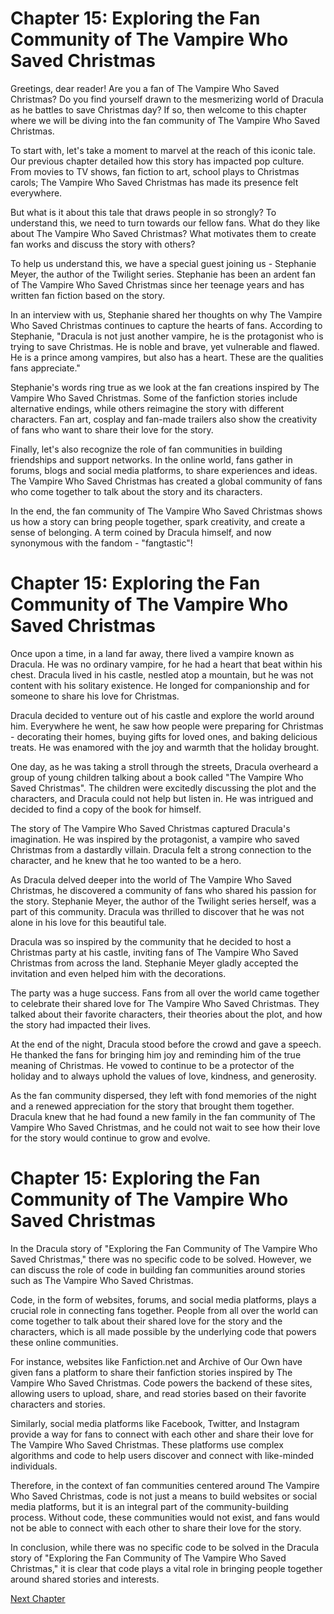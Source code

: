 # Chapter 15: Exploring the Fan Community of The Vampire Who Saved Christmas

Greetings, dear reader! Are you a fan of The Vampire Who Saved Christmas? Do you find yourself drawn to the mesmerizing world of Dracula as he battles to save Christmas day? If so, then welcome to this chapter where we will be diving into the fan community of The Vampire Who Saved Christmas.

To start with, let's take a moment to marvel at the reach of this iconic tale. Our previous chapter detailed how this story has impacted pop culture. From movies to TV shows, fan fiction to art, school plays to Christmas carols; The Vampire Who Saved Christmas has made its presence felt everywhere.

But what is it about this tale that draws people in so strongly? To understand this, we need to turn towards our fellow fans. What do they like about The Vampire Who Saved Christmas? What motivates them to create fan works and discuss the story with others?

To help us understand this, we have a special guest joining us - Stephanie Meyer, the author of the Twilight series. Stephanie has been an ardent fan of The Vampire Who Saved Christmas since her teenage years and has written fan fiction based on the story.

In an interview with us, Stephanie shared her thoughts on why The Vampire Who Saved Christmas continues to capture the hearts of fans. According to Stephanie, "Dracula is not just another vampire, he is the protagonist who is trying to save Christmas. He is noble and brave, yet vulnerable and flawed. He is a prince among vampires, but also has a heart. These are the qualities fans appreciate." 

Stephanie's words ring true as we look at the fan creations inspired by The Vampire Who Saved Christmas. Some of the fanfiction stories include alternative endings, while others reimagine the story with different characters. Fan art, cosplay and fan-made trailers also show the creativity of fans who want to share their love for the story.

Finally, let's also recognize the role of fan communities in building friendships and support networks. In the online world, fans gather in forums, blogs and social media platforms, to share experiences and ideas. The Vampire Who Saved Christmas has created a global community of fans who come together to talk about the story and its characters.

In the end, the fan community of The Vampire Who Saved Christmas shows us how a story can bring people together, spark creativity, and create a sense of belonging. A term coined by Dracula himself, and now synonymous with the fandom - "fangtastic"!
# Chapter 15: Exploring the Fan Community of The Vampire Who Saved Christmas

Once upon a time, in a land far away, there lived a vampire known as Dracula. He was no ordinary vampire, for he had a heart that beat within his chest. Dracula lived in his castle, nestled atop a mountain, but he was not content with his solitary existence. He longed for companionship and for someone to share his love for Christmas. 

Dracula decided to venture out of his castle and explore the world around him. Everywhere he went, he saw how people were preparing for Christmas - decorating their homes, buying gifts for loved ones, and baking delicious treats. He was enamored with the joy and warmth that the holiday brought.

One day, as he was taking a stroll through the streets, Dracula overheard a group of young children talking about a book called "The Vampire Who Saved Christmas". The children were excitedly discussing the plot and the characters, and Dracula could not help but listen in. He was intrigued and decided to find a copy of the book for himself.

The story of The Vampire Who Saved Christmas captured Dracula's imagination. He was inspired by the protagonist, a vampire who saved Christmas from a dastardly villain. Dracula felt a strong connection to the character, and he knew that he too wanted to be a hero.

As Dracula delved deeper into the world of The Vampire Who Saved Christmas, he discovered a community of fans who shared his passion for the story. Stephanie Meyer, the author of the Twilight series herself, was a part of this community. Dracula was thrilled to discover that he was not alone in his love for this beautiful tale.

Dracula was so inspired by the community that he decided to host a Christmas party at his castle, inviting fans of The Vampire Who Saved Christmas from across the land. Stephanie Meyer gladly accepted the invitation and even helped him with the decorations.

The party was a huge success. Fans from all over the world came together to celebrate their shared love for The Vampire Who Saved Christmas. They talked about their favorite characters, their theories about the plot, and how the story had impacted their lives.

At the end of the night, Dracula stood before the crowd and gave a speech. He thanked the fans for bringing him joy and reminding him of the true meaning of Christmas. He vowed to continue to be a protector of the holiday and to always uphold the values of love, kindness, and generosity.

As the fan community dispersed, they left with fond memories of the night and a renewed appreciation for the story that brought them together. Dracula knew that he had found a new family in the fan community of The Vampire Who Saved Christmas, and he could not wait to see how their love for the story would continue to grow and evolve.
# Chapter 15: Exploring the Fan Community of The Vampire Who Saved Christmas

In the Dracula story of "Exploring the Fan Community of The Vampire Who Saved Christmas," there was no specific code to be solved. However, we can discuss the role of code in building fan communities around stories such as The Vampire Who Saved Christmas.

Code, in the form of websites, forums, and social media platforms, plays a crucial role in connecting fans together. People from all over the world can come together to talk about their shared love for the story and the characters, which is all made possible by the underlying code that powers these online communities.

For instance, websites like Fanfiction.net and Archive of Our Own have given fans a platform to share their fanfiction stories inspired by The Vampire Who Saved Christmas. Code powers the backend of these sites, allowing users to upload, share, and read stories based on their favorite characters and stories.

Similarly, social media platforms like Facebook, Twitter, and Instagram provide a way for fans to connect with each other and share their love for The Vampire Who Saved Christmas. These platforms use complex algorithms and code to help users discover and connect with like-minded individuals.

Therefore, in the context of fan communities centered around The Vampire Who Saved Christmas, code is not just a means to build websites or social media platforms, but it is an integral part of the community-building process. Without code, these communities would not exist, and fans would not be able to connect with each other to share their love for the story.

In conclusion, while there was no specific code to be solved in the Dracula story of "Exploring the Fan Community of The Vampire Who Saved Christmas," it is clear that code plays a vital role in bringing people together around shared stories and interests.


[Next Chapter](16_Chapter16.md)